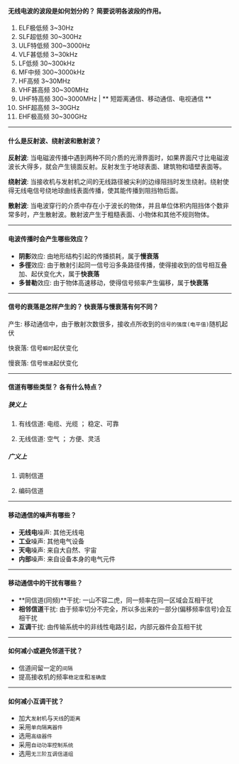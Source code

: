 #### 无线电波的波段是如何划分的？ 简要说明各波段的作用。

1. ELF极低频 3~30Hz
2. SLF超低频 30~300Hz
3. ULF特低频 300~3000Hz
4. VLF甚低频 3~30kHz
5. LF低频 30~300kHz
6. MF中频 300~3000kHz
7. HF高频 3~30MHz
8. VHF甚高频 30~300MHz
9. UHF特高频 300~3000MHz | ** 短距离通信、移动通信、电视通信 **
10. SHF超高频 3~30GHz
11. EHF极高频 30~300GHz 

___

#### 什么是反射波、绕射波和散射波？

**反射波**: 当电磁波传播中遇到两种不同介质的光滑界面时，如果界面尺寸比电磁波波长大得多，就会产生镜面反射。反射发生于地球表面、建筑物和墙壁表面等。

**绕射波**: 当接收机与发射机之间的无线路径被尖利的边缘阻挡时发生绕射。绕射使得无线电信号绕地球曲线表面传播，使其能传播到阻挡物后面。

**散射波**: 当电波穿行的介质中存在小于波长的物体，并且单位体积内阻挡体个数非常多时，产生散射波。散射波产生于粗糙表面、小物体和其他不规则物体。

___

#### 电波传播时会产生哪些效应？

* **阴影**效应: 由地形结构引起的传播损耗，属于**慢衰落**
* **多徑**效应: 由于散射引起同一信号沿多条路径传播，使得接收到的信号相互叠加、起伏变化大，属于**快衰落**
* **多普勒**效应: 由于物体高速移动，使得信号频率产生偏移，属于**快衰落**

___

#### 信号的衰落是怎样产生的？ 快衰落与慢衰落有何不同？

产生: 移动通信中，由于散射次数很多，接收点所收到的`信号的强度(电平值)`随机起伏

快衰落: 信号`瞬时`起伏变化

慢衰落: 信号`慢速`起伏变化

___

#### 信道有哪些类型？ 各有什么特点？

##### 狭义上

1. 有线信道: 电缆、光缆 ； 稳定、可靠

2. 无线信道: 空气 ； 方便、灵活

##### 广义上

1. 调制信道

2. 编码信道

___

#### 移动通信的噪声有哪些？

* **无线电**噪声: 其他无线电
* **工业**噪声: 其他电气设备 
* **天电**噪声: 来自大自然、宇宙
* **内部**噪声: 来自设备本身的电气元件

___

#### 移动通信中的干扰有哪些？

* **同信道(同频)**干扰: 一山不容二虎，同一频率在同一区域会互相干扰
* **相邻信道**干扰: 由于频率切分不完全，所以多出来的一部分(偏移频率信号)会互相干扰
* **互调**干扰: 由传输系统中的非线性电路引起，内部元器件会互相干扰

___

#### 如何减小或避免邻道干扰？

* 信道间留一定的`间隔`
* 提高接收机的频率`稳定度`和`准确度`

___

#### 如何减小互调干扰？

* 加大`发射机`与`天线`的`距离`
* 采用`单向隔离器件`
* 选用`高级器件`
* 采用`自动功率控制系统`
* 选用`无三阶互调信道组`